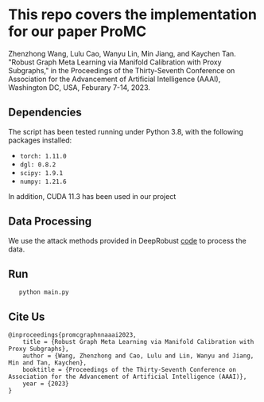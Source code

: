 # This repo covers the implementation for our paper ProMC

Zhenzhong Wang, Lulu Cao, Wanyu Lin, Min Jiang, and Kaychen Tan. "Robust Graph Meta Learning via Manifold Calibration with Proxy Subgraphs," in the Proceedings of the Thirty-Seventh Conference on Association for the Advancement of Artificial Intelligence (AAAI), Washington DC, USA, Feburary 7-14, 2023.

Dependencies
-----

The script has been tested running under Python 3.8, with the following packages installed:

- `torch: 1.11.0   `
- `dgl: 0.8.2   `
- `scipy: 1.9.1 `
- `numpy: 1.21.6 `

In addition, CUDA 11.3 has been used in our project

Data Processing
-----
We use the attack methods provided in DeepRobust [code](https://github.com/DSE-MSU/DeepRobust) to process the data.


Run
-----

       python main.py


Cite Us
-----
```
@inproceedings{promcgraphnnaaai2023,
	title = {Robust Graph Meta Learning via Manifold Calibration with Proxy Subgraphs},
	author = {Wang, Zhenzhong and Cao, Lulu and Lin, Wanyu and Jiang, Min and Tan, Kaychen},
	booktitle = {Proceedings of the Thirty-Seventh Conference on Association for the Advancement of Artificial Intelligence (AAAI)},
	year = {2023}
}
```
